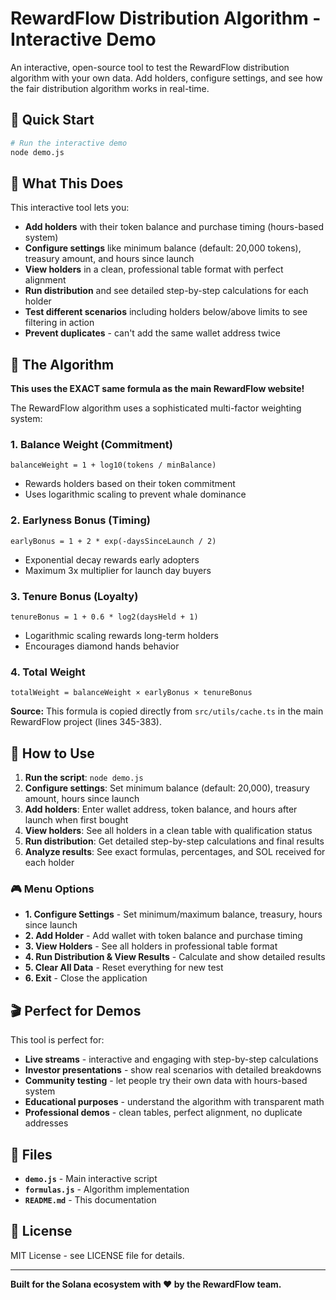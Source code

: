 # RewardFlow Distribution Algorithm - Interactive Demo

An interactive, open-source tool to test the RewardFlow distribution algorithm with your own data. Add holders, configure settings, and see how the fair distribution algorithm works in real-time.

## 🚀 Quick Start

```bash
# Run the interactive demo
node demo.js
```

## 🎯 What This Does

This interactive tool lets you:
- **Add holders** with their token balance and purchase timing (hours-based system)
- **Configure settings** like minimum balance (default: 20,000 tokens), treasury amount, and hours since launch
- **View holders** in a clean, professional table format with perfect alignment
- **Run distribution** and see detailed step-by-step calculations for each holder
- **Test different scenarios** including holders below/above limits to see filtering in action
- **Prevent duplicates** - can't add the same wallet address twice

## 🧮 The Algorithm

**This uses the EXACT same formula as the main RewardFlow website!**

The RewardFlow algorithm uses a sophisticated multi-factor weighting system:

### 1. Balance Weight (Commitment)
```
balanceWeight = 1 + log10(tokens / minBalance)
```
- Rewards holders based on their token commitment
- Uses logarithmic scaling to prevent whale dominance

### 2. Earlyness Bonus (Timing)
```
earlyBonus = 1 + 2 * exp(-daysSinceLaunch / 2)
```
- Exponential decay rewards early adopters
- Maximum 3x multiplier for launch day buyers

### 3. Tenure Bonus (Loyalty)
```
tenureBonus = 1 + 0.6 * log2(daysHeld + 1)
```
- Logarithmic scaling rewards long-term holders
- Encourages diamond hands behavior

### 4. Total Weight
```
totalWeight = balanceWeight × earlyBonus × tenureBonus
```

**Source:** This formula is copied directly from `src/utils/cache.ts` in the main RewardFlow project (lines 345-383).

## 📖 How to Use

1. **Run the script**: `node demo.js`
2. **Configure settings**: Set minimum balance (default: 20,000), treasury amount, hours since launch
3. **Add holders**: Enter wallet address, token balance, and hours after launch when first bought
4. **View holders**: See all holders in a clean table with qualification status
5. **Run distribution**: Get detailed step-by-step calculations and final results
6. **Analyze results**: See exact formulas, percentages, and SOL received for each holder

### 🎮 Menu Options

- **1. Configure Settings** - Set minimum/maximum balance, treasury, hours since launch
- **2. Add Holder** - Add wallet with token balance and purchase timing
- **3. View Holders** - See all holders in professional table format
- **4. Run Distribution & View Results** - Calculate and show detailed results
- **5. Clear All Data** - Reset everything for new test
- **6. Exit** - Close the application

## 🎬 Perfect for Demos

This tool is perfect for:
- **Live streams** - interactive and engaging with step-by-step calculations
- **Investor presentations** - show real scenarios with detailed breakdowns
- **Community testing** - let people try their own data with hours-based system
- **Educational purposes** - understand the algorithm with transparent math
- **Professional demos** - clean tables, perfect alignment, no duplicate addresses

## 🔧 Files

- **`demo.js`** - Main interactive script
- **`formulas.js`** - Algorithm implementation
- **`README.md`** - This documentation

## 📄 License

MIT License - see LICENSE file for details.

---

**Built for the Solana ecosystem with ❤️ by the RewardFlow team.**
